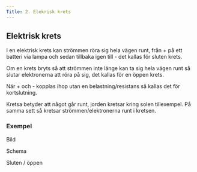 ```yaml
---
Title: 2. Elekrisk krets
---
```

## Elektrisk krets
I en elektrisk krets kan strömmen röra sig hela vägen runt, från + på ett batteri via lampa och sedan tillbaka igen till - det kallas för sluten krets.

Om en krets bryts så att strömmen inte länge kan ta sig hela vägen runt så slutar elektronerna att röra på sig, det kallas för en öppen krets.

När + och - kopplas ihop utan en belastning/resistans så kallas det för kortslutning.

Kretsa betyder att något går runt, jorden kretsar kring solen tillexempel.
På samma sett så kretsar strömmen/elektronerna runt i kretsen.

### Exempel

Bild

Schema

Sluten / öppen